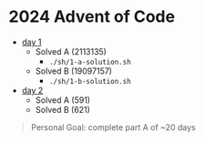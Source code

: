 # 2024 Advent of Code


- [day 1](https://adventofcode.com/2024/day/1)
    - Solved A (2113135)
        - `./sh/1-a-solution.sh`
    - Solved B (19097157)
        - `./sh/1-b-solution.sh`
- [day 2](https://adventofcode.com/2024/day/2)
    - Solved A (591)
    - Solved B (621)


<!-- 
- [day 3](https://adventofcode.com/2024/day/3)
- [day 4](https://adventofcode.com/2024/day/4)
- [day 5](https://adventofcode.com/2024/day/5)
- [day 6](https://adventofcode.com/2024/day/6)
- [day 7](https://adventofcode.com/2024/day/7)
- [day 8](https://adventofcode.com/2024/day/8)
- [day 9](https://adventofcode.com/2024/day/9)
- [day 10](https://adventofcode.com/2024/day/10)
- [day 11](https://adventofcode.com/2024/day/11)
- [day 12](https://adventofcode.com/2024/day/12)
- [day 13](https://adventofcode.com/2024/day/13)
- [day 14](https://adventofcode.com/2024/day/14)
- [day 15](https://adventofcode.com/2024/day/15)
- [day 16](https://adventofcode.com/2024/day/16)
- [day 17](https://adventofcode.com/2024/day/17)
- [day 18](https://adventofcode.com/2024/day/18)
- [day 19](https://adventofcode.com/2024/day/19)
- [day 20](https://adventofcode.com/2024/day/20)
- [day 21](https://adventofcode.com/2024/day/21)
- [day 22](https://adventofcode.com/2024/day/22)
- [day 23](https://adventofcode.com/2024/day/23)
- [day 24](https://adventofcode.com/2024/day/24)
- [day 25](https://adventofcode.com/2024/day/25) -->




> Personal Goal: complete part A of ~20 days
